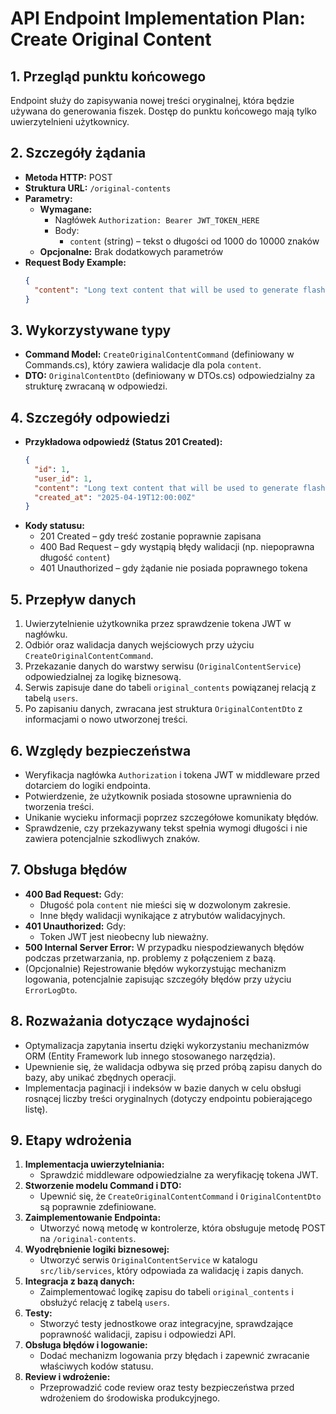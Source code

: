 # API Endpoint Implementation Plan: Create Original Content

## 1. Przegląd punktu końcowego
Endpoint służy do zapisywania nowej treści oryginalnej, która będzie używana do generowania fiszek. Dostęp do punktu końcowego mają tylko uwierzytelnieni użytkownicy.

## 2. Szczegóły żądania
- **Metoda HTTP:** POST  
- **Struktura URL:** `/original-contents`
- **Parametry:**
  - **Wymagane:**  
    - Nagłówek `Authorization: Bearer JWT_TOKEN_HERE`
    - Body:  
      - `content` (string) – tekst o długości od 1000 do 10000 znaków  
  - **Opcjonalne:** Brak dodatkowych parametrów
- **Request Body Example:**
  ```json
  {
    "content": "Long text content that will be used to generate flashcards..."
  }
  ```

## 3. Wykorzystywane typy
- **Command Model:** `CreateOriginalContentCommand` (definiowany w Commands.cs), który zawiera walidacje dla pola `content`.
- **DTO:** `OriginalContentDto` (definiowany w DTOs.cs) odpowiedzialny za strukturę zwracaną w odpowiedzi.

## 4. Szczegóły odpowiedzi
- **Przykładowa odpowiedź (Status 201 Created):**
  ```json
  {
    "id": 1,
    "user_id": 1,
    "content": "Long text content that will be used to generate flashcards...",
    "created_at": "2025-04-19T12:00:00Z"
  }
  ```
- **Kody statusu:**
  - 201 Created – gdy treść zostanie poprawnie zapisana
  - 400 Bad Request – gdy wystąpią błędy walidacji (np. niepoprawna długość `content`)
  - 401 Unauthorized – gdy żądanie nie posiada poprawnego tokena

## 5. Przepływ danych
1. Uwierzytelnienie użytkownika przez sprawdzenie tokena JWT w nagłówku.
2. Odbiór oraz walidacja danych wejściowych przy użyciu `CreateOriginalContentCommand`.
3. Przekazanie danych do warstwy serwisu (`OriginalContentService`) odpowiedzialnej za logikę biznesową.
4. Serwis zapisuje dane do tabeli `original_contents` powiązanej relacją z tabelą `users`.
5. Po zapisaniu danych, zwracana jest struktura `OriginalContentDto` z informacjami o nowo utworzonej treści.

## 6. Względy bezpieczeństwa
- Weryfikacja nagłówka `Authorization` i tokena JWT w middleware przed dotarciem do logiki endpointa.
- Potwierdzenie, że użytkownik posiada stosowne uprawnienia do tworzenia treści.
- Unikanie wycieku informacji poprzez szczegółowe komunikaty błędów.
- Sprawdzenie, czy przekazywany tekst spełnia wymogi długości i nie zawiera potencjalnie szkodliwych znaków.

## 7. Obsługa błędów
- **400 Bad Request:** Gdy:
  - Długość pola `content` nie mieści się w dozwolonym zakresie.
  - Inne błędy walidacji wynikające z atrybutów walidacyjnych.
- **401 Unauthorized:** Gdy:
  - Token JWT jest nieobecny lub nieważny.
- **500 Internal Server Error:** W przypadku niespodziewanych błędów podczas przetwarzania, np. problemy z połączeniem z bazą.
- (Opcjonalnie) Rejestrowanie błędów wykorzystując mechanizm logowania, potencjalnie zapisując szczegóły błędów przy użyciu `ErrorLogDto`.

## 8. Rozważania dotyczące wydajności
- Optymalizacja zapytania insertu dzięki wykorzystaniu mechanizmów ORM (Entity Framework lub innego stosowanego narzędzia).
- Upewnienie się, że walidacja odbywa się przed próbą zapisu danych do bazy, aby unikać zbędnych operacji.
- Implementacja paginacji i indeksów w bazie danych w celu obsługi rosnącej liczby treści oryginalnych (dotyczy endpointu pobierającego listę).

## 9. Etapy wdrożenia
1. **Implementacja uwierzytelniania:**
   - Sprawdzić middleware odpowiedzialne za weryfikację tokena JWT.
2. **Stworzenie modelu Command i DTO:**
   - Upewnić się, że `CreateOriginalContentCommand` i `OriginalContentDto` są poprawnie zdefiniowane.
3. **Zaimplementowanie Endpointa:**
   - Utworzyć nową metodę w kontrolerze, która obsługuje metodę POST na `/original-contents`.
4. **Wyodrębnienie logiki biznesowej:**
   - Utworzyć serwis `OriginalContentService` w katalogu `src/lib/services`, który odpowiada za walidację i zapis danych.
5. **Integracja z bazą danych:**
   - Zaimplementować logikę zapisu do tabeli `original_contents` i obsłużyć relację z tabelą `users`.
6. **Testy:**
   - Stworzyć testy jednostkowe oraz integracyjne, sprawdzające poprawność walidacji, zapisu i odpowiedzi API.
7. **Obsługa błędów i logowanie:**
   - Dodać mechanizm logowania przy błędach i zapewnić zwracanie właściwych kodów statusu.
8. **Review i wdrożenie:**
   - Przeprowadzić code review oraz testy bezpieczeństwa przed wdrożeniem do środowiska produkcyjnego.

